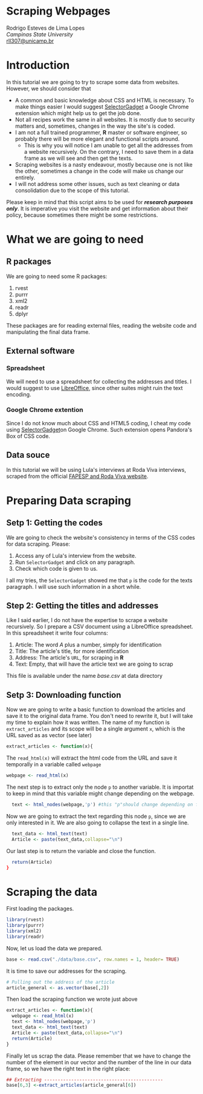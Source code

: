 # Scraping Webpages

Rodrigo Esteves de Lima Lopes \
*Campinas State University* \
[rll307@unicamp.br](mailto:rll307@unicamp.br)

# Introduction

In this tutorial we are going to try to scrape some data from websites. However, we should consider that

- A common and basic knowledge about CSS and HTML is necessary. To make things easier I would suggest [SelectorGadget](https://chrome.google.com/webstore/detail/selectorgadget/mhjhnkcfbdhnjickkkdbjoemdmbfginb?hl=en) a Google Chrome extension which might help us to get the job done. 
- Not all recipes work the same in all websites. It is mostly due to security matters and, sometimes, changes in the way the site's  is coded. 
- I am not a full trained programmer, **R** master or software engineer, so probably there will be more elegant and functional scripts around. 
    - This is why you will notice I am unable to get all the addresses from a website recursively. On the contrary, I need to save them in a data frame as we will see and then get the texts. 
- Scraping websites is a nasty endeavour, mostly because one is not like the other, sometimes a change in the code will make us change our entirely. 
- I will not address some other issues, such as text cleaning or data consolidation due to the scope of this tutorial. 

Please keep in mind that this script aims to be used for ***research purposes only***. It is imperative you visit the website and get information about their policy, because sometimes there might be some restrictions. 

# What we are going to need

## R packages

We are going to need some R packages: 

1. rvest
1. purrr
1. xml2
1. readr
1. dplyr

These packages are for reading external files, reading the website code and manipulating the final data frame.

## External software

### Spreadsheet
We will need to use a spreadsheet for collecting the addresses and titles. I would suggest to use [LibreOffice](https://www.libreoffice.org), since other suites might ruin the text encoding. 

### Google Chrome extention
Since I do not know much about CSS and HTML5 coding, I cheat my code using [SelectorGadget](https://chrome.google.com/webstore/detail/selectorgadget/mhjhnkcfbdhnjickkkdbjoemdmbfginb?hl=en)on Google Chrome. Such extension opens Pandora's Box of CSS code. 


## Data souce

In this tutorial we will be using Lula's interviews at Roda Viva interviews, scraped from the official [FAPESP and Roda Viva website](http://www.rodaviva.fapesp.br/). 

# Preparing Data scraping

## Setp 1: Getting the codes

We are going to check the website's consistency in terms of the CSS codes for data scraping. Please:

1. Access any of Lula's interview from the website.
1. Run `SelectorGadget` and click on any paragraph. 
1. Check which code is given to us. 

I all my tries, the `SelectorGadget` showed me that `p` is the code for the texts paragraph. I will use such information in a short while. 

## Step 2: Getting the titles and addresses
Like I said earlier, I do not have the expertise to scrape a website recursively. So I prepare a CSV document using a LibreOffice spreadsheet. In this spreadsheet it write four columns:

1. Article: The word *A* plus a number, simply for identification
1. Title: The article's title, for more identification
1. Address: The article's `URL`, for scraping in **R**
1. Text: Empty, that will have the article text we are going to scrap

This file is available under the name *base.csv* at data directory

## Setp 3: Downloading function

Now we are going to write a basic function to download the articles and save it to the original data frame. You don't need to rewrite it, but I will take my time to explain how it was written. The name of my function is `extract_articles` and its scope will be a single argument `x`, which is the URL saved as as vector (see later)


```r
extract_articles <- function(x){
```

The `read_html(x)` will extract the html code from the URL and save it temporally in a variable called `webpage`


```r
webpage <- read_html(x)
```

The next step is to extract only the node `p` to another variable. It is importat to keep in mind that this variable might change depending on the webpage.

```r
  text <- html_nodes(webpage,'p') #this "p"should change depending on file
```

Now we are going to extract the text regarding this node `p`, since we are only interested in it. We are also going to collapse the text in a single line.

```r
  text_data <- html_text(text)
  Article <- paste(text_data,collapse="\n")
```

Our last step is to return the variable and close the function. 


```r
  return(Article)
}
```

# Scraping the data

First loading the packages.


```r
library(rvest)
library(purrr)
library(xml2) 
library(readr)
```


Now, let us load the data we prepared. 


```r
base <- read.csv("./data/base.csv", row.names = 1, header= TRUE)
```

It is time to save our addresses for the scraping. 


```r
# Pulling out the address of the article
article_general <- as.vector(base[,2])
```

Then load the scraping function we wrote just above


```r
extract_articles <- function(x){
  webpage <- read_html(x)
  text <- html_nodes(webpage,'p') 
  text_data <- html_text(text)
  Article <- paste(text_data,collapse="\n")
  return(Article)
}
```

Finally let us scrap the data. Please remember that we have to change the number of the element in our vector and the number of the line in our data frame, so we have the right text in the right place:


```r
## Extracting --------------------------------------------
base[6,3] <-extract_articles(article_general[6])
```

























































